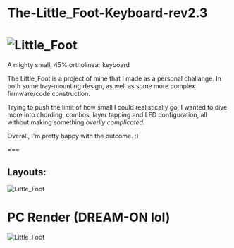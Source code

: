 # The-Little_Foot-Keyboard-rev2.3

![Little_Foot](https://i.imgur.com/8GVMHlo.jpg)
===

 A mighty small, 45% ortholinear keyboard
 
 The Little_Foot is a project of mine that I made as a personal challange.  In both some tray-mounting design, as well as some more complex firmware/code construction.
 
Trying to push the limit of how small I could realistically go, I wanted to dive more into chording, combos, layer tapping and LED configuration, all without making something *overlly complicated*.  

Overall, I'm pretty happy with the outcome.  :)

===

## Layouts:

![Little_Foot](https://i.imgur.com/YDqOvti.jpg)


# PC Render (DREAM-ON lol)
![Little_Foot](https://i.imgur.com/tyMkcfm.png)


